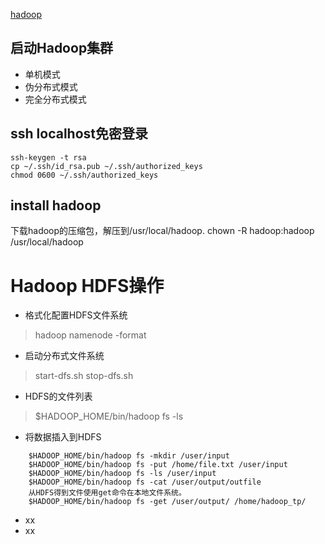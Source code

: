 [hadoop](https://www.yiibai.com/hadoop)
## 启动Hadoop集群
* 单机模式
* 伪分布式模式
* 完全分布式模式

## ssh localhost免密登录
```
ssh-keygen -t rsa
cp ~/.ssh/id_rsa.pub ~/.ssh/authorized_keys
chmod 0600 ~/.ssh/authorized_keys 
```

## install hadoop
下载hadoop的压缩包，解压到/usr/local/hadoop.
chown -R hadoop:hadoop /usr/local/hadoop


# Hadoop HDFS操作
* 格式化配置HDFS文件系统
> hadoop namenode -format
* 启动分布式文件系统
> start-dfs.sh
> stop-dfs.sh
* HDFS的文件列表
> $HADOOP_HOME/bin/hadoop fs -ls <args>
* 将数据插入到HDFS
```
    $HADOOP_HOME/bin/hadoop fs -mkdir /user/input 
    $HADOOP_HOME/bin/hadoop fs -put /home/file.txt /user/input
    $HADOOP_HOME/bin/hadoop fs -ls /user/input
    $HADOOP_HOME/bin/hadoop fs -cat /user/output/outfile 
    从HDFS得到文件使用get命令在本地文件系统。
    $HADOOP_HOME/bin/hadoop fs -get /user/output/ /home/hadoop_tp/ 
```

* xx
* xx
